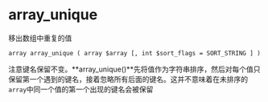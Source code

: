 # array\_unique

移出数组中重复的值

```
array array_unique ( array $array [, int $sort_flags = SORT_STRING ] )
```

注意键名保留不变。**array\_unique\(\)**先将值作为字符串排序，然后对每个值只保留第一个遇到的键名，接着忽略所有后面的键名。这并不意味着在未排序的`array`中同一个值的第一个出现的键名会被保留



